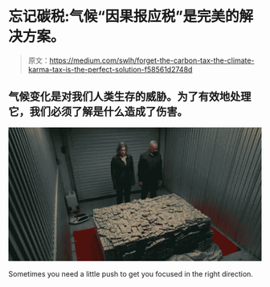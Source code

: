 # 忘记碳税:气候“因果报应税”是完美的解决方案。

> 原文：<https://medium.com/swlh/forget-the-carbon-tax-the-climate-karma-tax-is-the-perfect-solution-f58561d2748d>

## 气候变化是对我们人类生存的威胁。为了有效地处理它，我们必须了解是什么造成了伤害。

![](img/9b094b47923ec61ff38554ed4070be80.png)

Sometimes you need a little push to get you focused in the right direction.